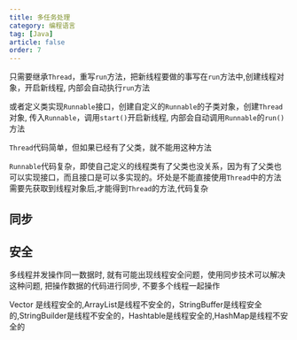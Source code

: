 ```yaml
---
title: 多任务处理
category: 编程语言
tag: [Java]
article: false
order: 7
---
```


只需要继承`Thread`，重写`run`方法，把新线程要做的事写在`run`方法中,创建线程对象，开启新线程, 内部会自动执行`run`方法

或者定义类实现`Runnable`接口，创建自定义的`Runnable`的子类对象，创建`Thread`对象, 传入`Runnable`，调用`start()`开启新线程, 内部会自动调用`Runnable`的`run()`方法

`Thread`代码简单，但如果已经有了父类，就不能用这种方法

`Runnable`代码复杂，即使自己定义的线程类有了父类也没关系，因为有了父类也可以实现接口，而且接口是可以多实现的。坏处是不能直接使用`Thread`中的方法需要先获取到线程对象后,才能得到`Thread`的方法,代码复杂

## 同步

<!-- todo -->

## 安全

多线程并发操作同一数据时, 就有可能出现线程安全问题，使用同步技术可以解决这种问题, 把操作数据的代码进行同步, 不要多个线程一起操作

Vector 是线程安全的,ArrayList是线程不安全的，StringBuffer是线程安全的,StringBuilder是线程不安全的，Hashtable是线程安全的,HashMap是线程不安全的

<!-- todo -->